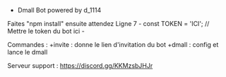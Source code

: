 - Dmall Bot powered by d_1114

Faites "npm install" ensuite attendez
Ligne 7 - const TOKEN = 'ICI'; // Mettre le token du bot ici - 

Commandes : 
+invite : donne le lien d'invitation du bot
+dmall : config et lance le dmall 

Serveur support : https://discord.gg/KKMzsbJHJr

